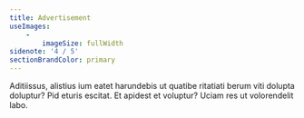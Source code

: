 ```yaml
---
title: Advertisement
useImages:
    -
        imageSize: fullWidth
sidenote: '4 / 5'
sectionBrandColor: primary
---
```


Aditiissus, alistius ium eatet harundebis ut quatibe ritatiati berum viti dolupta doluptur? Pid eturis escitat. 
Et apidest et voluptur? Uciam res ut volorendelit labo. 